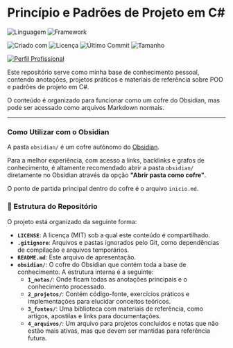 # Princípio e Padrões de Projeto em C#

![Linguagem](https://img.shields.io/badge/Linguagem-C%23-512BD4?style=for-the-badge)
![Framework](https://img.shields.io/badge/Framework-.NET%208-512BD4?style=for-the-badge)

![Criado com](https://img.shields.io/badge/Criado_com-Obsidian-9b59b6?style=for-the-badge)
![Licença](https://img.shields.io/github/license/plajiw/principios-e-padroes-de-projeto-em-csharp?style=for-the-badge&color=333)
![Último Commit](https://img.shields.io/github/last-commit/plajiw/principios-e-padroes-de-projeto-em-csharp?style=for-the-badge&color=333)
![Tamanho](https://img.shields.io/github/repo-size/plajiw/principios-e-padroes-de-projeto-em-csharp?style=for-the-badge&color=333)

[![Perfil Profissional](https://img.shields.io/badge/Contato-LinkedIn-0A66C2?style=for-the-badge)](https://www.linkedin.com/in/pabloribeiroramos/)

Este repositório serve como minha base de conhecimento pessoal, contendo anotações, projetos práticos e materiais de referência sobre POO e padrões de projeto em C#.

O conteúdo é organizado para funcionar como um cofre do Obsidian, mas pode ser acessado como arquivos Markdown normais.

---

### Como Utilizar com o Obsidian

A pasta `obsidian/` é um cofre autônomo do [Obsidian](https://obsidian.md/).

Para a melhor experiência, com acesso a links, backlinks e grafos de conhecimento, é altamente recomendado abrir a pasta `obsidian/` diretamente no Obsidian através da opção **"Abrir pasta como cofre"**.

O ponto de partida principal dentro do cofre é o arquivo `inicio.md`.

### 📂 Estrutura do Repositório

O projeto está organizado da seguinte forma:

-   **`LICENSE`**: A licença (MIT) sob a qual este conteúdo é compartilhado.
-   **`.gitignore`**: Arquivos e pastas ignorados pelo Git, como dependências de compilação e arquivos temporários.
-   **`README.md`**: Este arquivo de apresentação.
-   **`obsidian/`**: O cofre do Obsidian que contém toda a base de conhecimento. A estrutura interna é a seguinte:
    -   **`1_notas/`**: Onde ficam todas as anotações principais e o conhecimento processado.
    -   **`2_projetos/`**: Contém código-fonte, exercícios práticos e implementações para elucidar conceitos teóricos.
    -   **`3_fontes/`**: Uma biblioteca com materiais de referência, como artigos, apostilas e links para documentações.
    -   **`4_arquivos/`**: Um arquivo para projetos concluídos e notas que não estão mais ativas, mas que devem ser mantidas para referência futura.
